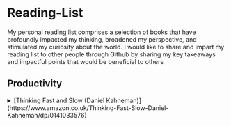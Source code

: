 # Reading-List
My personal reading list comprises a selection of books that have profoundly impacted my thinking, broadened my perspective, and stimulated my curiosity about the world. I would like to share and impart my reading list to other people through Github by sharing my key takeaways and impactful points that would be beneficial to others


## Productivity 

<details>
  <summary> [Thinking Fast and Slow (Daniel Kahneman)](https://www.amazon.co.uk/Thinking-Fast-Slow-Daniel-Kahneman/dp/0141033576) </summary>
[Thinking Fast and Slow (Daniel Kahneman)](https://www.amazon.co.uk/Thinking-Fast-Slow-Daniel-Kahneman/dp/0141033576)
